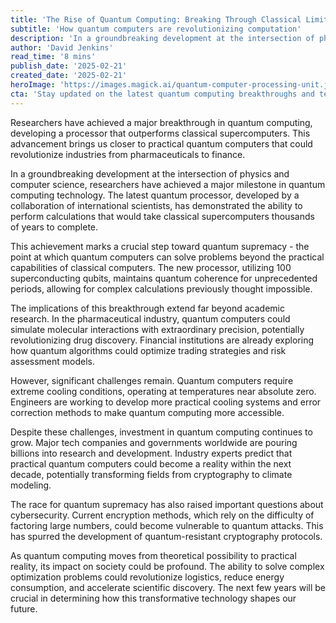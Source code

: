```yaml
---
title: 'The Rise of Quantum Computing: Breaking Through Classical Limits'
subtitle: 'How quantum computers are revolutionizing computation'
description: 'In a groundbreaking development at the intersection of physics and computer science, researchers have achieved a major milestone in quantum computing technology. The latest quantum processor, developed by a collaboration of international scientists, has demonstrated the ability to perform calculations that would take classical supercomputers thousands of years to complete.'
author: 'David Jenkins'
read_time: '8 mins'
publish_date: '2025-02-21'
created_date: '2025-02-21'
heroImage: 'https://images.magick.ai/quantum-computer-processing-unit.jpg'
cta: 'Stay updated on the latest quantum computing breakthroughs and tech innovations by following us on LinkedIn. Join our community of forward-thinking professionals shaping the future of technology.'
---
```


Researchers have achieved a major breakthrough in quantum computing, developing a processor that outperforms classical supercomputers. This advancement brings us closer to practical quantum computers that could revolutionize industries from pharmaceuticals to finance.

In a groundbreaking development at the intersection of physics and computer science, researchers have achieved a major milestone in quantum computing technology. The latest quantum processor, developed by a collaboration of international scientists, has demonstrated the ability to perform calculations that would take classical supercomputers thousands of years to complete.

This achievement marks a crucial step toward quantum supremacy - the point at which quantum computers can solve problems beyond the practical capabilities of classical computers. The new processor, utilizing 100 superconducting qubits, maintains quantum coherence for unprecedented periods, allowing for complex calculations previously thought impossible.

The implications of this breakthrough extend far beyond academic research. In the pharmaceutical industry, quantum computers could simulate molecular interactions with extraordinary precision, potentially revolutionizing drug discovery. Financial institutions are already exploring how quantum algorithms could optimize trading strategies and risk assessment models.

However, significant challenges remain. Quantum computers require extreme cooling conditions, operating at temperatures near absolute zero. Engineers are working to develop more practical cooling systems and error correction methods to make quantum computing more accessible.

Despite these challenges, investment in quantum computing continues to grow. Major tech companies and governments worldwide are pouring billions into research and development. Industry experts predict that practical quantum computers could become a reality within the next decade, potentially transforming fields from cryptography to climate modeling.

The race for quantum supremacy has also raised important questions about cybersecurity. Current encryption methods, which rely on the difficulty of factoring large numbers, could become vulnerable to quantum attacks. This has spurred the development of quantum-resistant cryptography protocols.

As quantum computing moves from theoretical possibility to practical reality, its impact on society could be profound. The ability to solve complex optimization problems could revolutionize logistics, reduce energy consumption, and accelerate scientific discovery. The next few years will be crucial in determining how this transformative technology shapes our future.